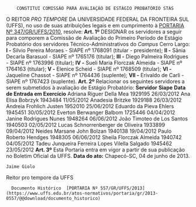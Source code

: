         CONSTITUI COMISSÃO PARA AVALIAÇÃO DE ESTÁGIO PROBATÓRIO STAS  

 O REITOR *PRO TEMPORE*  DA UNIVERSIDADE FEDERAL DA FRONTEIRA SUL (UFFS), no uso de suas atribuições legais e em cumprimento à [PORTARIA Nº 347/GR/UFFS/2010](https://www.uffs.edu.br/atos-normativos/portaria/gr/2010-0347), resolve:   **Art. 1º**  DESIGNAR os servidores a seguir para comporem a Comissão de Avaliação do Primeiro Período de Estágio Probatório dos servidores Técnico-Administrativos do *Campus*  Cerro Largo: **I -**  Silvio Pereira Moraes - SIAPE nº 1768091 (titular - presidente); **II -**  Sânia Decarla Barasuol - SIAPE nº 1765176 (titular); **III -**  Diego Palmeira Rodrigues - SIAPE nº 1763996 (titular); **IV -**  Sueli Maria Florczak Almeida - SIAPE nº 1764163 (titular); **V -**  Elenice Scheid - SIAPE nº 1768509 (titular); **VI -**  Jaqueline Chassot - SIAPE nº 1764436 (suplente); **VII -**  Erivaldo de Carli - SIAPE nº 1767423 (suplente).   **Art. 2º**  Relacionar os seguintes servidores a serem submetidos à avaliação de Estágio Probatório:     **Servidor**   **Siape**   **Data de Entrada em Exercício**     Adriana Riguer Della Mea   1929195   26/03/2012     Ana Elisa Bobrzyk   1943484   11/05/2012     Anadesia Britzke   1929188   26/03/2012     Andreia Frohlich Justen   1952010   25/06/2012     Eduardo da Pieva Ehlers   1945451   30/05/2012     Everton Berwanger Balbom   1725446   04/04/2012     Janine Rodrigues Nunes   1948264   06/06/2012     João Timoteo de Los Santos   1940503   02/05/2012     Lucas Schnorrenberger de Oliveira   1933899   09/04/2012     Neides Marsane John Bolzan   1940138   19/04/2012     Paulo Roberto Hendges   1948305   06/06/2012     Sheila Florczak Almeida   1940742   04/05/2012     Tadeu Junqueira Ferreira Lopes Vilella Salgado   1945462   23/05/2012       **Art. 3º**  Esta Portaria entra em vigor a partir de sua publicação no Boletim Oficial da UFFS.        **Data do ato:** Chapecó-SC, 04 de junho de 2013.   
 

    Jaime Giolo    
 Reitor pro tempore da UFFS 

      Documento Histórico  [PORTARIA Nº 557/GR/UFFS/2013](https://www.uffs.edu.br/atos-normativos/portaria/gr/2013-0557/@@download/documento_historico)     
      